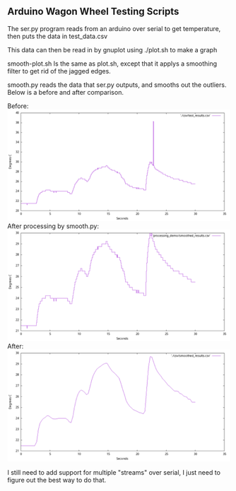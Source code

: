 ## Arduino Wagon Wheel Testing Scripts

The ser.py program reads from an arduino over serial to get temperature, then puts the data in test_data.csv

This data can then be read in by gnuplot using ./plot.sh to make a graph

smooth-plot.sh Is the same as plot.sh, except that it applys a smoothing filter to get rid of the jagged edges.

smooth.py reads the data that ser.py outputs, and smooths out the outliers. Below is a before and after comparison.


Before:
![preprocessed out.png](./processing_demo/out.png)
After processing by smooth.py:
![first processed out.png](./processing_demo/pre-gnuplot-filter.png)
After:
![processed out.png](./processing_demo/processed-out.png)

I still need to add support for multiple "streams" over serial, I just need to figure out the best way to do that.